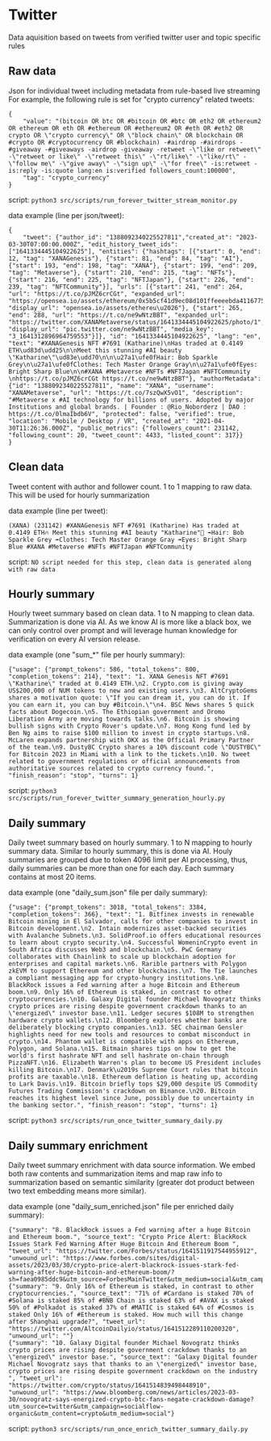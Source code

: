 # Twitter

Data aquisition based on tweets from verified twitter user and topic specific rules

## Raw data
Json for individual tweet including metadata from rule-based live streaming
For example, the following rule is set for "crypto currency" related tweets:

    {
        "value": "(bitcoin OR btc OR #bitcoin OR #btc OR eth2 OR ethereum2 OR ethereum OR eth OR #ethereum OR #ethereum2 OR #eth OR #eth2 OR crypto OR \"crypto currency\" OR \"block chain\" OR blockchain OR #crypto OR #cryptocurrency OR #blockchain) -#airdrop -#airdrops -#giveaway -#giveaways -airdrop -giveaway -retweet -\"like or retweet\" -\"retweet or like\" -\"retweet this\" -\"rt/like\" -\"like/rt\" -\"follow me\" -\"give away\" -\"sign up\" -\"for free\" -is:retweet -is:reply -is:quote lang:en is:verified followers_count:100000",
        "tag": "crypto_currency"
    }


script: `python3 src/scripts/run_forever_twitter_stream_monitor.py`

data example (line per json/tweet):

```
{
    "tweet": {"author_id": "1388092340225527811","created_at": "2023-03-30T07:00:00.000Z", "edit_history_tweet_ids": ["1641334445104922625"], "entities": {"hashtags": [{"start": 0, "end": 12, "tag": "XANAGenesis"}, {"start": 81, "end": 84, "tag": "AI"}, {"start": 193, "end": 198, "tag": "XANA"}, {"start": 199, "end": 209, "tag": "Metaverse"}, {"start": 210, "end": 215, "tag": "NFTs"}, {"start": 216, "end": 225, "tag": "NFTJapan"}, {"start": 226, "end": 239, "tag": "NFTCommunity"}], "urls": [{"start": 241, "end": 264, "url": "https://t.co/pJMZ6crCGt", "expanded_url": "https://opensea.io/assets/ethereum/0x5b5cf41d9ec08d101ffeeeebda411677582c9448/1236", "display_url": "opensea.io/assets/ethereu\u2026"}, {"start": 265, "end": 288, "url": "https://t.co/ne9wNtzBBT", "expanded_url": "https://twitter.com/XANAMetaverse/status/1641334445104922625/photo/1", "display_url": "pic.twitter.com/ne9wNtzBBT", "media_key": "3_1641312896964759553"}]}, "id": "1641334445104922625", "lang": "en", "text": "#XANAGenesis NFT #7691 (Katharine)\nHas traded at 0.4149 ETH\ud83d\udd25\n\nMeet this stunning #AI beauty \"Katharine\"\ud83e\udd70\n\n\u27a1\ufe0fHair: Bob Sparkle Grey\n\u27a1\ufe0fClothes: Tech Master Orange Gray\n\u27a1\ufe0fEyes: Bright Sharp Blue\n\n#XANA #Metaverse #NFTs #NFTJapan #NFTCommunity \nhttps://t.co/pJMZ6crCGt https://t.co/ne9wNtzBBT"}, "authorMetadata": {"id": "1388092340225527811", "name": "XANA", "username": "XANAMetaverse", "url": "https://t.co/7szQwX5vO1", "description": "#Metaverse x #AI technology for billions of users. Adopted by major Institutions and global brands. | Founder : @Rio_Noborderz | DAO : https://t.co/0lmaIbdb6V", "protected": false, "verified": true, "location": "Mobile / Desktop / VR", "created_at": "2021-04-30T11:26:36.000Z", "public_metrics": {"followers_count": 231142, "following_count": 20, "tweet_count": 4433, "listed_count": 317}}
}
```

## Clean data
Tweet content with author and follower count. 1 to 1 mapping to raw data. This will be used for hourly summarization

data example (line per tweet):
```
(XANA) (231142) #XANAGenesis NFT #7691 (Katharine) Has traded at 0.4149 ETH🔥 Meet this stunning #AI beauty "Katharine"🥰 ➡️Hair: Bob Sparkle Grey ➡️Clothes: Tech Master Orange Gray ➡️Eyes: Bright Sharp Blue #XANA #Metaverse #NFTs #NFTJapan #NFTCommunity 
```

script: `NO script needed for this step, clean data is generated along with raw data`


## Hourly summary
Hourly tweet summary based on clean data. 1 to N mapping to clean data. Summarization is done via AI. As we know AI is more like a black box, we can only control over prompt and will leverage human knowledge for verification on every AI version release.

data example (one "sum_*" file per hourly summary):
```
{"usage": {"prompt_tokens": 586, "total_tokens": 800, "completion_tokens": 214}, "text": "1. XANA Genesis NFT #7691 \"Katharine\" traded at 0.4149 ETH.\n2. Crypto.com is giving away US$200,000 of NUM tokens to new and existing users.\n3. AltCryptoGems shares a motivation quote: \"If you can dream it, you can do it. If you can earn it, you can buy #Bitcoin.\"\n4. BSC News shares 5 quick facts about Dogecoin.\n5. The Ethiopian government and Oromo Liberation Army are moving towards talks.\n6. Bitcoin is showing bullish signs with Crypto Rover's update.\n7. Hong Kong fund led by Ben Ng aims to raise $100 million to invest in crypto startups.\n8. McLaren expands partnership with OKX as the Official Primary Partner of the team.\n9. DustyBC Crypto shares a 10% discount code \"DUSTYBC\" for Bitcoin 2023 in Miami with a link to the tickets.\n10. No tweet related to government regulations or official announcements from authoritative sources related to crypto currency found.", "finish_reason": "stop", "turns": 1}
```

script: `python3 src/scripts/run_forever_twitter_summary_generation_hourly.py`

## Daily summary
Daily tweet summary based on hourly summary. 1 to N mapping to hourly summary data. Similar to hourly summary, this is done via AI. Houly summaries are grouped due to token 4096 limit per AI processing, thus, daily summaries can be more than one for each day. Each summary contains at most 20 items.

data example (one "daily_sum.json" file per daily summary):
```
{"usage": {"prompt_tokens": 3018, "total_tokens": 3384, "completion_tokens": 366}, "text": "1. Bitfinex invests in renewable Bitcoin mining in El Salvador, calls for other companies to invest in Bitcoin development.\n2. Intain modernizes asset-backed securities with Avalanche Subnets.\n3. SolidProof.io offers educational resources to learn about crypto security.\n4. Successful WomeninCrypto event in South Africa discusses Web3 and blockchain.\n5. PwC Germany collaborates with Chainlink to scale up blockchain adoption for enterprises and capital markets.\n6. Rarible partners with Polygon zkEVM to support Ethereum and other blockchains.\n7. The Tie launches a compliant messaging app for crypto-hungry institutions.\n8. BlackRock issues a Fed warning after a huge Bitcoin and Ethereum boom.\n9. Only 16% of Ethereum is staked, in contrast to other cryptocurrencies.\n10. Galaxy Digital founder Michael Novogratz thinks crypto prices are rising despite government crackdown thanks to an \"energized\" investor base.\n11. Ledger secures $108M to strengthen hardware crypto wallets.\n12. Bloomberg explores whether banks are deliberately blocking crypto companies.\n13. SEC chairman Gensler highlights need for new tools and resources to combat misconduct in crypto.\n14. Phantom wallet is compatible with apps on Ethereum, Polygon, and Solana.\n15. Bitmain shares tips on how to get the world's first hashrate NFT and sell hashrate on-chain through PizzaNFT.\n16. Elizabeth Warren's plan to become US President includes killing Bitcoin.\n17. Denmark\u2019s Supreme Court rules that bitcoin profits are taxable.\n18. Ethereum deflation is heating up, according to Lark Davis.\n19. Bitcoin briefly tops $29,000 despite US Commodity Futures Trading Commission's crackdown on Binance.\n20. Bitcoin reaches its highest level since June, possibly due to uncertainty in the banking sector.", "finish_reason": "stop", "turns": 1}
```

script: `python3 src/scripts/run_once_twitter_summary_daily.py`

## Daily summary enrichment
Daily tweet summary enrichment with data source information. We embed both raw contents and summarization items and map raw info to summarization based on semantic similarity (greater dot product between two text embedding means more similar).


data example (one "daily_sum_enriched.json" file per enriched daily summary):
```
{"summary": "8. BlackRock issues a Fed warning after a huge Bitcoin and Ethereum boom.", "source_text": "Crypto Price Alert: BlackRock Issues Stark Fed Warning After Huge Bitcoin And Ethereum Boom ", "tweet_url": "https://twitter.com/Forbes/status/1641511917544955912", "unwound_url": "https://www.forbes.com/sites/digital-assets/2023/03/30/crypto-price-alert-blackrock-issues-stark-fed-warning-after-huge-bitcoin-and-ethereum-boom/?sh=faea0985ddc9&utm_source=ForbesMainTwitter&utm_medium=social&utm_campaign=socialflowForbesMainTwitter"}
{"summary": "9. Only 16% of Ethereum is staked, in contrast to other cryptocurrencies.", "source_text": "71% of #Cardano is staked 70% of #Solana is staked 85% of #BNB Chain is staked 63% of #AVAX is staked 50% of #Polkadot is staked 37% of #MATIC is staked 64% of #Cosmos is staked Only 16% of #Ethereum is staked. How much will this change after Shanghai upgrade?", "tweet_url": "https://twitter.com/AltcoinDailyio/status/1641512289110200320", "unwound_url": ""}
{"summary": "10. Galaxy Digital founder Michael Novogratz thinks crypto prices are rising despite government crackdown thanks to an \"energized\" investor base.", "source_text": "Galaxy Digital founder Michael Novogratz says that thanks to an \"energized\" investor base, crypto prices are rising despite government crackdown on the industry ", "tweet_url": "https://twitter.com/crypto/status/1641514839498448910", "unwound_url": "https://www.bloomberg.com/news/articles/2023-03-30/novogratz-says-energized-crypto-btc-fans-negate-crackdown-damage?utm_source=twitter&utm_campaign=socialflow-organic&utm_content=crypto&utm_medium=social"}
```

script: `python3 src/scripts/run_once_enrich_twitter_summary_daily.py`